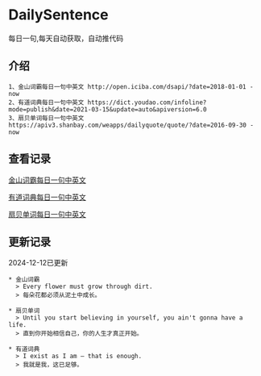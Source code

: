 # DailySentence

每日一句,每天自动获取，自动推代码

## 介绍

```
1、金山词霸每日一句中英文 http://open.iciba.com/dsapi/?date=2018-01-01 - now
2、有道词典每日一句中英文 https://dict.youdao.com/infoline?mode=publish&date=2021-03-15&update=auto&apiversion=6.0
3、扇贝单词每日一句中英文 https://apiv3.shanbay.com/weapps/dailyquote/quote/?date=2016-09-30 - now
```

## 查看记录

[金山词霸每日一句中英文](./data/iciba/)

[有道词典每日一句中英文](./data/youdao/)

[扇贝单词每日一句中英文](./data/shanbay/)

## 更新记录
2024-12-12已更新 
```
* 金山词霸
  > Every flower must grow through dirt.
  > 每朵花都必须从泥土中成长。

* 扇贝单词
  > Until you start believing in yourself, you ain't gonna have a life.
  > 直到你开始相信自己，你的人生才真正开始。

* 有道词典
  > I exist as I am — that is enough.
  > 我就是我，这已足够。

```
